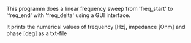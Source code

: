 This programm does a linear frequency sweep from 'freq_start' to 'freq_end' with 'freq_delta' using a GUI interface. 

It prints the numerical values of frequency [Hz], impedance [Ohm] and phase [deg] as a txt-file
